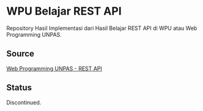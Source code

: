 # WPU Belajar REST API

Repository Hasil Implementasi dari Hasil Belajar REST API di WPU atau Web Programming UNPAS.

## Source

[Web Programming UNPAS - REST API](https://www.youtube.com/playlist?list=PLFIM0718LjIW7AsIbnhFg15t9yx4H-sQ0)

## Status

Discontinued.
